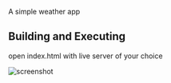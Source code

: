 A simple weather app 

Building and Executing
--------------
open index.html with live server of your choice 

![screenshot](https://i.imgur.com/bFHblXo.png)

